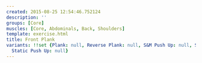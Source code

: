 ```yaml
---
created: 2015-08-25 12:54:46.752124
description: ''
groups: [Core]
muscles: [Core, Abdominals, Back, Shoulders]
template: exercise.html
title: Front Plank
variants: !!set {Plank: null, Reverse Plank: null, S&M Push Up: null, Side Plank: null,
  Static Push Up: null}
---
```

